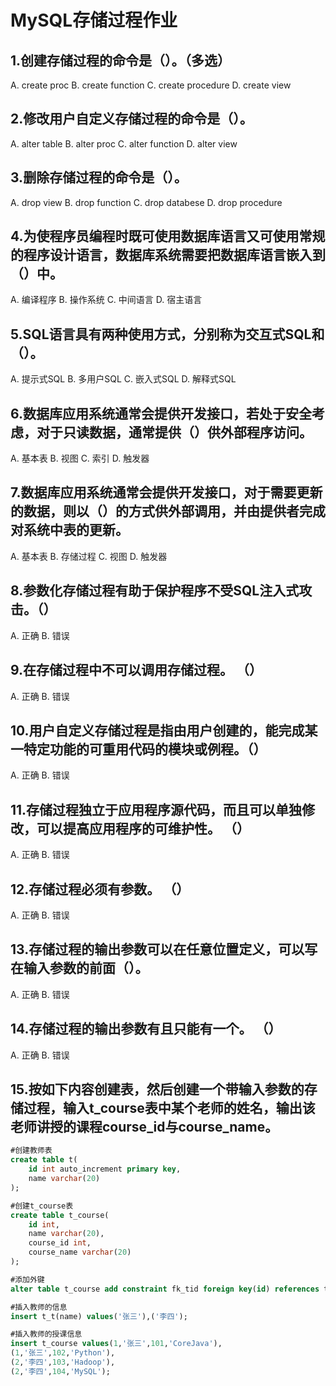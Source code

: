 # MySQL存储过程作业



## 1.创建存储过程的命令是（）。（多选）

A. create proc
B. create function
C. create procedure
D. create view



## 2.修改用户自定义存储过程的命令是（）。

A. alter table
B. alter proc
C. alter function
D. alter view



## 3.删除存储过程的命令是（）。

A. drop view
B. drop function
C. drop databese
D. drop procedure



## 4.为使程序员编程时既可使用数据库语言又可使用常规的程序设计语言，数据库系统需要把数据库语言嵌入到（）中。

A. 编译程序
B. 操作系统
C. 中间语言
D. 宿主语言



## 5.SQL语言具有两种使用方式，分别称为交互式SQL和（）。

A. 提示式SQL
B. 多用户SQL
C. 嵌入式SQL
D. 解释式SQL



## 6.数据库应用系统通常会提供开发接口，若处于安全考虑，对于只读数据，通常提供（）供外部程序访问。

A. 基本表
B. 视图
C. 索引
D. 触发器



## 7.数据库应用系统通常会提供开发接口，对于需要更新的数据，则以（）的方式供外部调用，并由提供者完成对系统中表的更新。

A. 基本表
B. 存储过程
C. 视图
D. 触发器



## 8.参数化存储过程有助于保护程序不受SQL注入式攻击。（）

A. 正确
B. 错误



## 9.在存储过程中不可以调用存储过程。 （）

A. 正确
B. 错误



## 10.用户自定义存储过程是指由用户创建的，能完成某一特定功能的可重用代码的模块或例程。（）

A. 正确
B. 错误



## 11.存储过程独立于应用程序源代码，而且可以单独修改，可以提高应用程序的可维护性。 （）

A. 正确
B. 错误



## 12.存储过程必须有参数。 （）

A. 正确
B. 错误



## 13.存储过程的输出参数可以在任意位置定义，可以写在输入参数的前面（）。

A. 正确
B. 错误



## 14.存储过程的输出参数有且只能有一个。 （）

A. 正确
B. 错误



## 15.按如下内容创建表，然后创建一个带输入参数的存储过程，输入t_course表中某个老师的姓名，输出该老师讲授的课程course_id与course_name。

```sql
#创建教师表
create table t(
    id int auto_increment primary key,
    name varchar(20)
);

#创建t_course表
create table t_course(
    id int,
    name varchar(20),
    course_id int,
    course_name varchar(20)
);

#添加外键
alter table t_course add constraint fk_tid foreign key(id) references t_t(id);

#插入教师的信息
insert t_t(name) values('张三'),('李四');

#插入教师的授课信息
insert t_course values(1,'张三',101,'CoreJava'),
(1,'张三',102,'Python'),
(2,'李四',103,'Hadoop'),
(2,'李四',104,'MySQL');
```

```sql

```

